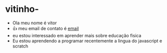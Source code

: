 
# vitinho-

- Ola meu nome é vitor 
- :+1: meu email de contato é [email](vitor.garbin@escola.pr.gov.br)
- eu estou interessado em aprender mais sobre educação fisica 
- Eu estou aprendendo a programar recentemente a lingua do javascript e scratch
